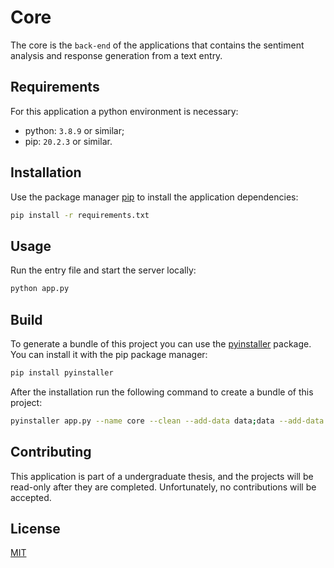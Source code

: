 # Core
The core is the `back-end` of the applications that contains the sentiment analysis and response generation from a text entry.

## Requirements
For this application a python environment is necessary:
* python: `3.8.9` or similar;
* pip: `20.2.3` or similar.

## Installation
Use the package manager [pip](https://pip.pypa.io/en/stable/) to install the application dependencies:
```bash
pip install -r requirements.txt
```

## Usage
Run the entry file and start the server locally:
```bash
python app.py
```

## Build
To generate a bundle of this project you can use the [pyinstaller](https://www.pyinstaller.org/) package. You can install it with the pip package manager:
```bash
pip install pyinstaller
```

After the installation run the following command to create a bundle of this project:
```bash
pyinstaller app.py --name core --clean --add-data data;data --add-data aiml;aiml
```

## Contributing
This application is part of a undergraduate thesis, and the projects will be read-only after they are completed. Unfortunately, no contributions will be accepted.

## License
[MIT](https://github.com/enbot/core/blob/master/LICENSE)
